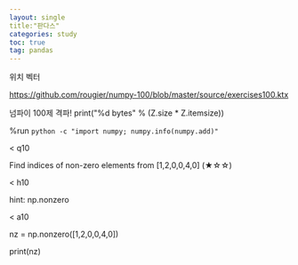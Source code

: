 ```yaml
---
layout: single
title:"판다스"
categories: study
toc: true
tag: pandas
---
```


위치 벡터

https://github.com/rougier/numpy-100/blob/master/source/exercises100.ktx

넘파이 100제 격파!
print("%d bytes" % (Z.size * Z.itemsize))

%run `python -c "import numpy; numpy.info(numpy.add)"`

< q10

Find indices of non-zero elements from [1,2,0,0,4,0] (★☆☆)

< h10

hint: np.nonzero

< a10

nz = np.nonzero([1,2,0,0,4,0])

print(nz)


